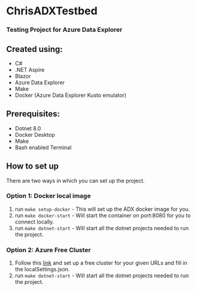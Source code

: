 # ChrisADXTestbed
### Testing Project for Azure Data Explorer

## Created using:
* C#
* .NET Aspire
* Blazor
* Azure Data Explorer
* Make
* Docker (Azure Data Explorer Kusto emulator)


## Prerequisites:
* Dotnet 8.0
* Docker Desktop
* Make
* Bash enabled Terminal

## How to set up

There are two ways in which you can set up the project.

### Option 1: Docker local image
1. run `make setup-docker` - This will set up the ADX docker image for you.
2. run `make docker-start` - Will start the container on port:8080 for you to connect locally.
3. run `make dotnet-start` - Will start all the dotnet projects needed to run the project.

### Option 2: Azure Free Cluster

1. Follow this [link](https://learn.microsoft.com/en-us/azure/data-explorer/start-for-free-web-ui) and set up a free cluster for your given URLs and fill in the localSettings.json.
2. run `make dotnet-start` - Will start all the dotnet projects needed to run the project.